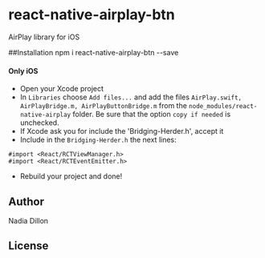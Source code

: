 # react-native-airplay-btn
AirPlay library for iOS

##Installation
npm i react-native-airplay-btn --save

#### Only iOS

  - Open your Xcode project
  - In `Libraries` choose `Add files...` and add the files `AirPlay.swift, AirPlayBridge.m, AirPlayButtonBridge.m` from the `node_modules/react-native-airplay` folder. Be sure that the option `copy if needed` is unchecked.
  - If Xcode ask you for include the 'Bridging-Herder.h', accept it
  - Include in the `Bridging-Herder.h` the next lines:
  ```
  #import <React/RCTViewManager.h>
  #import <React/RCTEventEmitter.h>
  ```

  - Rebuild your project and done!


## Author

Nadia Dillon

## License
